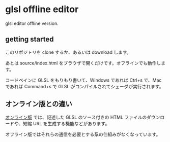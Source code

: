 # glsl offline editor

glsl editor offline version.

## getting started

このリポジトリを clone するか、あるいは download します。

あとは source/index.html をブラウザで開くだけです。オフラインでも動作します。

コードペインに GLSL をもりもり書いて、Windows であれば Ctrl+s で、Mac であれば Command+s で GLSL がコンパイルされてシェーダが実行されます。

## オンライン版との違い

[オンライン版](http://jp.wgld.org/js4kintro/editor/) では、記述した GLSL のソース付きの HTML ファイルのダウンロードや、短縮 URL を生成する機能などがあります。

オフライン版ではそれらの通信を必要とする系の仕組みがなくなっています。

